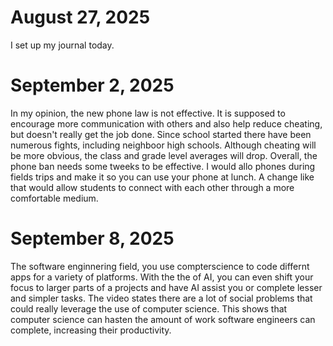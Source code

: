 # August 27, 2025 
I set up my journal today.

# September 2, 2025
In my opinion, the new phone law is not effective. It is supposed to encourage more communication with others and also help reduce cheating, but doesn't really get the job done. Since school started there have been numerous fights, including neighboor high schools. 
Although cheating will be more obvious, the class and grade level averages will drop. Overall, the phone ban needs some tweeks to be effective. I would allo phones during fields trips and make it so you can use your phone at lunch. 
A change like that would allow students to connect with each other through a more comfortable medium.

# September 8, 2025
The software enginnering field, you use compterscience to code differnt apps for a variety of platforms. With the the of AI, you can even shift your focus to larger parts of a projects and have AI assist you or complete lesser and simpler tasks. The video states there are a lot of social problems that could really leverage the use of computer science. This shows that computer science can hasten the amount of work software engineers can complete, increasing their productivity.
